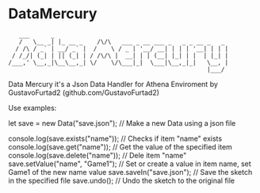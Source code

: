 # DataMercury

```
   ___      _                                                
   /   \__ _| |_ __ _    /\/\   ___ _ __ ___ _   _ _ __ _   _ 
  / /\ / _` | __/ _` |  /    \ / _ | '__/ __| | | | '__| | | |
 / /_/| (_| | || (_| | / /\/\ |  __| | | (__| |_| | |  | |_| |
/___,' \__,_|\__\__,_| \/    \/\___|_|  \___|\__,_|_|   \__, |
                                                        |___/ 
```

Data Mercury it's a Json Data Handler for Athena Enviroment
by GustavoFurtad2 (github.com/GustavoFurtad2)

Use examples:

let save = new Data("save.json"); // Make a new Data using a json file

console.log(save.exists("name")); // Checks if item "name" exists
console.log(save.get("name")); // Get the value of the specified item
console.log(save.delete("name")); // Dele item "name"
save.setValue("name", "Game1"); // Set or create a value in item name, set Game1 of the new name value
save.saveIn("save.json"); // Save the sketch in the specified file
save.undo(); // Undo the sketch to the original file
